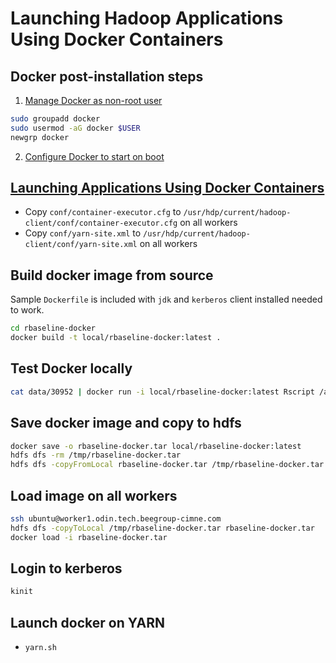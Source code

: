 # Launching Hadoop Applications Using Docker Containers

## Docker post-installation steps

1. [Manage Docker as non-root user](https://docs.docker.com/engine/install/linux-postinstall/#manage-docker-as-a-non-root-user)

```bash
sudo groupadd docker
sudo usermod -aG docker $USER
newgrp docker
```

2. [Configure Docker to start on boot](https://docs.docker.com/engine/install/linux-postinstall/#configure-docker-to-start-on-boot)

## [Launching Applications Using Docker Containers](https://hadoop.apache.org/docs/current/hadoop-yarn/hadoop-yarn-site/DockerContainers.html)

- Copy `conf/container-executor.cfg` to `/usr/hdp/current/hadoop-client/conf/container-executor.cfg` on all workers
- Copy `conf/yarn-site.xml` to `/usr/hdp/current/hadoop-client/conf/yarn-site.xml` on all workers

## Build docker image from source

Sample `Dockerfile` is included with `jdk` and `kerberos` client installed needed to work.

```bash
cd rbaseline-docker
docker build -t local/rbaseline-docker:latest .
```

## Test Docker locally

```bash
cat data/30952 | docker run -i local/rbaseline-docker:latest Rscript /app/R/mapper.R | docker run -i local/rbaseline-docker:latest Rscript /app/R/reducer.R '{ "company_id": 2397868878, "timezone": "Europe/Madrid", "start": "2020-01-01 00:00:00", "end": "2020-12-31 23:59:59" }'
```

## Save docker image and copy to hdfs

```bash
docker save -o rbaseline-docker.tar local/rbaseline-docker:latest
hdfs dfs -rm /tmp/rbaseline-docker.tar
hdfs dfs -copyFromLocal rbaseline-docker.tar /tmp/rbaseline-docker.tar
```

## Load image on all workers

```bash
ssh ubuntu@worker1.odin.tech.beegroup-cimne.com
hdfs dfs -copyToLocal /tmp/rbaseline-docker.tar rbaseline-docker.tar
docker load -i rbaseline-docker.tar
```

## Login to kerberos

```bash
kinit
```

## Launch docker on YARN

- `yarn.sh`
